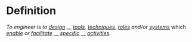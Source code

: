 # Definition

_To engineer_ is _to_ [_design_](https://github.com/gcassel/Modular-Organization-Terminology/blob/master/terms/design.md) __ [_tools_](https://github.com/gcassel/Modular-Organization-Terminology/blob/master/terms/tool.md)_,_ [_techniques_](https://github.com/gcassel/Modular-Organization-Terminology/blob/master/terms/technique.md)_,_ [_roles_](https://github.com/gcassel/Modular-Organization-Terminology/blob/master/terms/role.md) _and/or_ [_systems_](https://github.com/gcassel/Modular-Organization-Terminology/blob/master/terms/system.md) which [_enable_](https://github.com/gcassel/Modular-Organization-Terminology/blob/master/terms/ability.md) _or_ [_facilitate_](https://github.com/gcassel/Modular-Organization-Terminology/blob/master/terms/facilitate.md) __ [_specific_](https://github.com/gcassel/Modular-Organization-Terminology/blob/master/terms/specific.md) __ [_activities_](https://github.com/gcassel/Modular-Organization-Terminology/blob/master/terms/activity.md).
